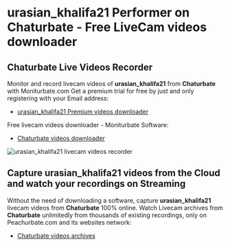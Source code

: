 # urasian_khalifa21 Performer on Chaturbate - Free LiveCam videos downloader

## Chaturbate Live Videos Recorder

Monitor and record livecam videos of **urasian_khalifa21** from **Chaturbate** with Moniturbate.com
Get a premium trial for free by just and only registering with your Email address:
* [urasian_khalifa21 Premium videos downloader](https://moniturbate.com/request-demo-licence-key.html)

Free livecam videos downloader - Moniturbate Software:
* [Chaturbate videos downloader](https://moniturbate.com/moniturbate-download-software.html)

![urasian_khalifa21 livecam videos recorder](https://peachurnet.com/templates/moniturbate-software.png)


## Capture urasian_khalifa21 videos from the Cloud and watch your recordings on Streaming

Without the need of downloading a software, capture **urasian_khalifa21** livecam videos from **Chaturbate** 100% online.
Watch Livecam archives from **Chaturbate** unlimitedly from thousands of existing recordings, only on Peachurbate.com and its websites network:
* [Chaturbate videos archives](https://peachurnet.com/)